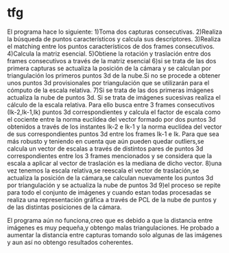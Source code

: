 # tfg
El programa hace lo siguiente:
1)Toma dos capturas consecutivas.
2)Realiza la búsqueda de puntos característicos y calcula sus descriptores.
3)Realiza el matching entre los puntos característicos de dos frames consecutivos.
4)Calcula la matriz esencial.
5)Obtiene la rotación y traslación entre dos frames consecutivos a través de la matriz esencial
6)si se trata de las dos primera capturas se actualiza la posición de la cámara y se calculan por triangulación
los primeros puntos 3d de la nube.Si no se procede a obtener unos puntos 3d provisionales por triangulación
que se utilizarán para el cómputo de la escala relativa.
7)Si se trata de las dos primeras imágenes actualiza la nube de puntos 3d.
Si se trata de imágenes sucesivas realiza el cálculo de la escala relativa. Para ello busca entre 3 frames consecutivos
(Ik-2,Ik-1,Ik) puntos 3d correspondientes y calcula el factor de escala como el cociente entre la norma euclídea del
vector formado por dos puntos 3d obtenidos a través de los instantes Ik-2 e Ik-1 y la norma euclídea del vector de sus 
correspondientes puntos 3d entre los frames Ik-1 e Ik.
Para que sea más robusto y teniendo en cuenta que aún pueden quedar outliers,se calcula un vector de escalas a través
de distintos pares de puntos 3d correspondientes entre los 3 frames mencionados y se considera que la escala a aplicar
al vector de traslación es la mediana de dicho vector.
8)una vez tenemos la escala relativa,se reescala el vector de traslación,se actualiza la posición de la cámara,se
calculan nuevamente los puntos 3d por triangulación y se actualiza la nube de puntos 3d
9)el proceso se repite para todo el conjunto de imágenes y cuando estan todas procesadas se realiza una representación
gráfica a través de PCL de la nube de puntos y de las distintas posiciones de la cámara.

El programa aún no funciona,creo que es debido a que la distancia entre imágenes es muy pequeña,y obtengo malas
triangulaciones.
He probado a aumentar la distancia entre capturas tomando solo algunas de las imágenes y aun así no obtengo resultados 
coherentes.
